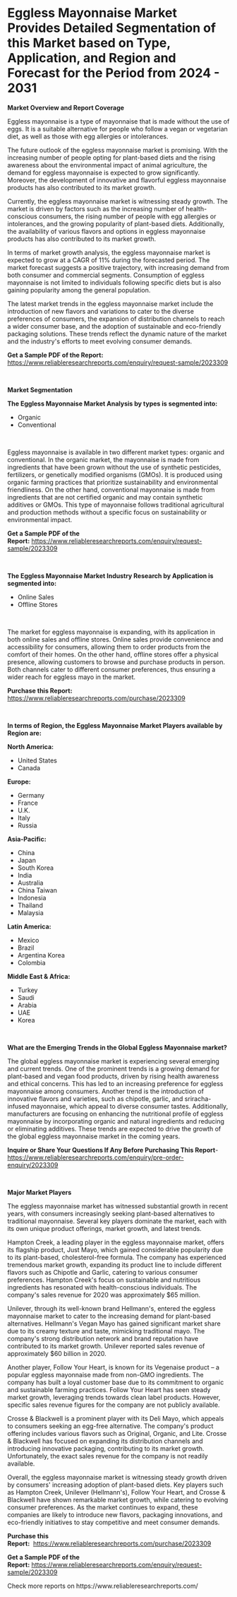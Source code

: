 <p><h1>Eggless Mayonnaise Market Provides Detailed Segmentation of this Market based on Type, Application, and Region and Forecast for the Period from 2024 - 2031</h1></p><p><strong>Market Overview and Report Coverage</strong></p>
<p><p>Eggless mayonnaise is a type of mayonnaise that is made without the use of eggs. It is a suitable alternative for people who follow a vegan or vegetarian diet, as well as those with egg allergies or intolerances.</p><p>The future outlook of the eggless mayonnaise market is promising. With the increasing number of people opting for plant-based diets and the rising awareness about the environmental impact of animal agriculture, the demand for eggless mayonnaise is expected to grow significantly. Moreover, the development of innovative and flavorful eggless mayonnaise products has also contributed to its market growth.</p><p>Currently, the eggless mayonnaise market is witnessing steady growth. The market is driven by factors such as the increasing number of health-conscious consumers, the rising number of people with egg allergies or intolerances, and the growing popularity of plant-based diets. Additionally, the availability of various flavors and options in eggless mayonnaise products has also contributed to its market growth.</p><p>In terms of market growth analysis, the eggless mayonnaise market is expected to grow at a CAGR of 11% during the forecasted period. The market forecast suggests a positive trajectory, with increasing demand from both consumer and commercial segments. Consumption of eggless mayonnaise is not limited to individuals following specific diets but is also gaining popularity among the general population.</p><p>The latest market trends in the eggless mayonnaise market include the introduction of new flavors and variations to cater to the diverse preferences of consumers, the expansion of distribution channels to reach a wider consumer base, and the adoption of sustainable and eco-friendly packaging solutions. These trends reflect the dynamic nature of the market and the industry's efforts to meet evolving consumer demands.</p></p>
<p><strong>Get a Sample PDF of the Report:</strong> <a href="https://www.reliableresearchreports.com/enquiry/request-sample/2023309">https://www.reliableresearchreports.com/enquiry/request-sample/2023309</a></p>
<p>&nbsp;</p>
<p><strong>Market Segmentation</strong></p>
<p><strong>The Eggless Mayonnaise Market Analysis by types is segmented into:</strong></p>
<p><ul><li>Organic</li><li>Conventional</li></ul></p>
<p>&nbsp;</p>
<p><p>Eggless mayonnaise is available in two different market types: organic and conventional. In the organic market, the mayonnaise is made from ingredients that have been grown without the use of synthetic pesticides, fertilizers, or genetically modified organisms (GMOs). It is produced using organic farming practices that prioritize sustainability and environmental friendliness. On the other hand, conventional mayonnaise is made from ingredients that are not certified organic and may contain synthetic additives or GMOs. This type of mayonnaise follows traditional agricultural and production methods without a specific focus on sustainability or environmental impact.</p></p>
<p><strong>Get a Sample PDF of the Report:</strong>&nbsp;<a href="https://www.reliableresearchreports.com/enquiry/request-sample/2023309">https://www.reliableresearchreports.com/enquiry/request-sample/2023309</a></p>
<p>&nbsp;</p>
<p><strong>The Eggless Mayonnaise Market Industry Research by Application is segmented into:</strong></p>
<p><ul><li>Online Sales</li><li>Offline Stores</li></ul></p>
<p>&nbsp;</p>
<p><p>The market for eggless mayonnaise is expanding, with its application in both online sales and offline stores. Online sales provide convenience and accessibility for consumers, allowing them to order products from the comfort of their homes. On the other hand, offline stores offer a physical presence, allowing customers to browse and purchase products in person. Both channels cater to different consumer preferences, thus ensuring a wider reach for eggless mayo in the market.</p></p>
<p><strong>Purchase this Report:</strong>&nbsp; <a href="https://www.reliableresearchreports.com/purchase/2023309">https://www.reliableresearchreports.com/purchase/2023309</a></p>
<p>&nbsp;</p>
<p><strong>In terms of Region, the Eggless Mayonnaise Market Players available by Region are:</strong></p>
<p>
    <p> <strong> North America: </strong>
        <ul>
            <li>United States</li>
            <li>Canada</li>
        </ul>
        </p> 
    <p> <strong> Europe: </strong>
        <ul>
            <li>Germany</li>
            <li>France</li>
            <li>U.K.</li>
            <li>Italy</li>
            <li>Russia</li>
        </ul>
        </p> 
    <p> <strong> Asia-Pacific: </strong>
        <ul>
            <li>China</li>
            <li>Japan</li>
            <li>South Korea</li>
            <li>India</li>
            <li>Australia</li>
            <li>China Taiwan</li>
            <li>Indonesia</li>
            <li>Thailand</li>
            <li>Malaysia</li>
        </ul>
        </p> 
    <p> <strong> Latin America: </strong>
        <ul>
            <li>Mexico</li>
            <li>Brazil</li>
            <li>Argentina Korea</li>
            <li>Colombia</li>
        </ul>
        </p> 
    <p> <strong> Middle East & Africa: </strong>
        <ul>
            <li>Turkey</li>
            <li>Saudi</li>
            <li>Arabia</li>
            <li>UAE</li>
            <li>Korea</li>
        </ul>
    </p>
    </p>
<p>&nbsp;</p>
<p><strong>What are the Emerging Trends in the Global Eggless Mayonnaise market?</strong></p>
<p><p>The global eggless mayonnaise market is experiencing several emerging and current trends. One of the prominent trends is a growing demand for plant-based and vegan food products, driven by rising health awareness and ethical concerns. This has led to an increasing preference for eggless mayonnaise among consumers. Another trend is the introduction of innovative flavors and varieties, such as chipotle, garlic, and sriracha-infused mayonnaise, which appeal to diverse consumer tastes. Additionally, manufacturers are focusing on enhancing the nutritional profile of eggless mayonnaise by incorporating organic and natural ingredients and reducing or eliminating additives. These trends are expected to drive the growth of the global eggless mayonnaise market in the coming years.</p></p>
<p><strong>Inquire or Share Your Questions If Any Before Purchasing This Report</strong>- <a href="https://www.reliableresearchreports.com/enquiry/pre-order-enquiry/2023309">https://www.reliableresearchreports.com/enquiry/pre-order-enquiry/2023309</a></p>
<p>&nbsp;</p>
<p><strong>Major Market Players</strong></p>
<p><p>The eggless mayonnaise market has witnessed substantial growth in recent years, with consumers increasingly seeking plant-based alternatives to traditional mayonnaise. Several key players dominate the market, each with its own unique product offerings, market growth, and latest trends.</p><p>Hampton Creek, a leading player in the eggless mayonnaise market, offers its flagship product, Just Mayo, which gained considerable popularity due to its plant-based, cholesterol-free formula. The company has experienced tremendous market growth, expanding its product line to include different flavors such as Chipotle and Garlic, catering to various consumer preferences. Hampton Creek's focus on sustainable and nutritious ingredients has resonated with health-conscious individuals. The company's sales revenue for 2020 was approximately $65 million.</p><p>Unilever, through its well-known brand Hellmann's, entered the eggless mayonnaise market to cater to the increasing demand for plant-based alternatives. Hellmann's Vegan Mayo has gained significant market share due to its creamy texture and taste, mimicking traditional mayo. The company's strong distribution network and brand reputation have contributed to its market growth. Unilever reported sales revenue of approximately $60 billion in 2020.</p><p>Another player, Follow Your Heart, is known for its Vegenaise product – a popular eggless mayonnaise made from non-GMO ingredients. The company has built a loyal customer base due to its commitment to organic and sustainable farming practices. Follow Your Heart has seen steady market growth, leveraging trends towards clean label products. However, specific sales revenue figures for the company are not publicly available.</p><p>Crosse & Blackwell is a prominent player with its Deli Mayo, which appeals to consumers seeking an egg-free alternative. The company's product offering includes various flavors such as Original, Organic, and Lite. Crosse & Blackwell has focused on expanding its distribution channels and introducing innovative packaging, contributing to its market growth. Unfortunately, the exact sales revenue for the company is not readily available.</p><p>Overall, the eggless mayonnaise market is witnessing steady growth driven by consumers' increasing adoption of plant-based diets. Key players such as Hampton Creek, Unilever (Hellmann's), Follow Your Heart, and Crosse & Blackwell have shown remarkable market growth, while catering to evolving consumer preferences. As the market continues to expand, these companies are likely to introduce new flavors, packaging innovations, and eco-friendly initiatives to stay competitive and meet consumer demands.</p></p>
<p><strong>Purchase this Report:</strong>&nbsp;&nbsp;<a href="https://www.reliableresearchreports.com/purchase/2023309">https://www.reliableresearchreports.com/purchase/2023309</a></p>
<p></p>
<p><strong>Get a Sample PDF of the Report:</strong>&nbsp;<a href="https://www.reliableresearchreports.com/enquiry/request-sample/2023309">https://www.reliableresearchreports.com/enquiry/request-sample/2023309</a></p>
<p>Check more reports on https://www.reliableresearchreports.com/</p>